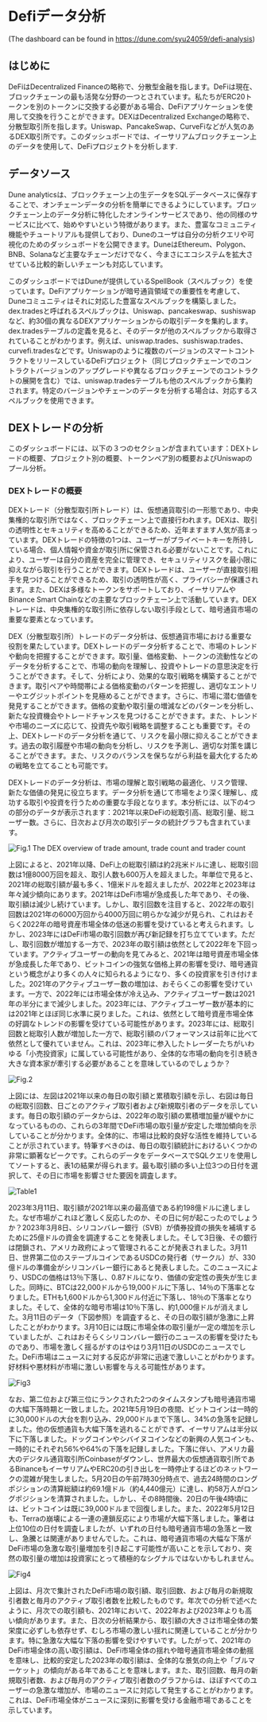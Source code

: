 # Defiデータ分析
(The dashboard can be found in https://dune.com/syu24059/defi-analysis)

## はじめに
  DeFiはDecentralized Financeの略称で、分散型金融を指します。DeFiは現在、ブロックチェーンの最も活発な分野の一つとされています。私たちがERC20トークンを別のトークンに交換する必要がある場合、DeFiアプリケーションを使用して交換を行うことができます。DEXはDecentralized Exchangeの略称で、分散型取引所を指します。Uniswap、PancakeSwap、CurveFiなどが人気のあるDEX取引所です。このダッシュボードでは、イーサリアムブロックチェーン上のデータを使用して、DeFiプロジェクトを分析します.

## データソース
Dune analyticsは、ブロックチェーン上の生データをSQLデータベースに保存することで、オンチェーンデータの分析を簡単にできるようにしています。ブロックチェーン上のデータ分析に特化したオンラインサービスであり、他の同様のサービスに比べて、始めやすいという特徴があります。また、豊富なコミュニティ機能やチュートリアルも提供しており、Duneのユーザは自分の分析クエリや可視化のためのダッシュボードを公開できます。DuneはEthereum、Polygon、BNB、Solanaなど主要なチェーンだけでなく、今まさにエコシステムを拡大させている比較的新しいチェーンも対応しています。

このダッシュボードではDuneが提供しているSpellBook（スペルブック）を使っています。DeFiアプリケーションが暗号通貨領域での重要性を考慮して、Duneコミュニティはそれに対応した豊富なスペルブックを構築しました。dex.tradesと呼ばれるスペルブックは、Uniswap、pancakeswap、sushiswapなど、約30個の異なるDEXアプリケーションからの取引データを集約します。dex.tradesテーブルの定義を見ると、そのデータが他のスペルブックから取得されていることがわかります。例えば、uniswap.trades、sushiswap.trades、curvefi.tradesなどです。Uniswapのように複数のバージョンのスマートコントラクトをリリースしているDeFiプロジェクト（同じブロックチェーンでのコントラクトバージョンのアップグレードや異なるブロックチェーンでのコントラクトの展開を含む）では、uniswap.tradesテーブルも他のスペルブックから集約されます。特定のバージョンやチェーンのデータを分析する場合は、対応するスペルブックを使用できます。

## DEXトレードの分析
このダッシュボードには、以下の３つのセクションが含まれています：DEXトレードの概要、プロジェクト別の概要、トークンペア別の概要およびUniswapのプール分析。
### DEXトレードの概要
DEXトレード（分散型取引所トレード）は、仮想通貨取引の一形態であり、中央集権的な取引所ではなく、ブロックチェーン上で直接行われます。DEXは、取引の透明性とセキュリティを高めることができるため、近年ますます人気が高まっています。DEXトレードの特徴の1つは、ユーザーがプライベートキーを所持している場合、個人情報や資金が取引所に保管される必要がないことです。これにより、ユーザーは自分の資産を完全に管理でき、セキュリティリスクを最小限に抑えながら取引を行うことができます。DEXトレードは、ユーザーが直接取引相手を見つけることができるため、取引の透明性が高く、プライバシーが保護されます。また、DEXは多様なトークンをサポートしており、イーサリアムやBinance Smart Chainなどの主要なブロックチェーン上で活動しています。DEXトレードは、中央集権的な取引所に依存しない取引手段として、暗号通貨市場の重要な要素となっています。

DEX（分散型取引所）トレードのデータ分析は、仮想通貨市場における重要な役割を果たしています。DEXトレードのデータ分析することで、市場のトレンドや動向を把握することができます。取引量、価格変動、トークンの流動性などのデータを分析することで、市場の動向を理解し、投資やトレードの意思決定を行うことができます。そして、分析により、効果的な取引戦略を構築することができます。取引ペアや時間帯による価格変動のパターンを把握し、適切なエントリーやエグジットポイントを見極めることができます。さらに、市場に潜む価値を発見することができます。価格の変動や取引量の増減などのパターンを分析し、新たな投資機会やトレードチャンスを見つけることができます。また、トレンドや市場のニーズに応じて、投資先や取引戦略を調整することも重要です。その上、DEXトレードのデータ分析を通じて、リスクを最小限に抑えることができます。過去の取引履歴や市場の動向を分析し、リスクを予測し、適切な対策を講じることができます。また、リスクのバランスを保ちながら利益を最大化するための戦略を立てることも可能です。

DEXトレードのデータ分析は、市場の理解と取引戦略の最適化、リスク管理、新たな価値の発見に役立ちます。データ分析を通じて市場をより深く理解し、成功する取引や投資を行うための重要な手段となります。本分析には、以下の4つの部分のデータが表示されます：2021年以来DeFiの総取引高、総取引量、総ユーザー数。さらに、日次および月次の取引データの統計グラフも含まれています。

![Fig.1 The DEX overview of trade amount, trade count and trader count](/1_DeFi/img/fig1.png "Fig.1 The DEX overview of trade amount, trade count and trader count.")

上図によると、2021年以降、DeFi上の総取引額は約2兆米ドルに達し、総取引回数は1億8000万回を超え、取引人数も600万人を超えました。年単位で見ると、2021年の総取引額が最も多く、1億米ドルを超えましたが、2022年と2023年は年々減少傾向にあります。2021年はDeFi市場が急成長した年であり、その後、取引額は減少し続けています。しかし、取引回数を注目すると、2022年の取引回数は2021年の6000万回から4000万回に明らかな減少が見られ、これはおそらく2022年の暗号資産市場全体の低迷の影響を受けていると考えられます。しかし、2023年にはDeFi市場の取引回数が再び新記録を打ち立てています。ただし、取引回数が増加する一方で、2023年の取引額は依然として2022年を下回っています。アクティブユーザーの動向を見てみると、2021年は暗号資産市場全体が急成長した年であり、ビットコインの強気な価格上昇の影響を受け、暗号通貨という概念がより多くの人々に知られるようになり、多くの投資家を引き付けました。2021年のアクティブユーザー数の増加は、おそらくこの影響を受けています。一方で、2022年には市場全体が冷え込み、アクティブユーザー数は2021年の半分にまで減少しました。2023年には、アクティブユーザー数が基本的には2021年とほぼ同じ水準に戻りました。これは、依然として暗号資産市場全体の好調なトレンドの影響を受けている可能性があります。2023年には、総取引回数と総取引人数が増加した一方で、総取引額のパフォーマンスは前年に比べて依然として優れていません。これは、2023年に参入したトレーダーたちがいわゆる「小売投資家」に属している可能性があり、全体的な市場の動向を引き続き大きな資本家が牽引する必要があることを意味しているのでしょうか？

![Fig.2](/1_DeFi/img/fig2.png "Fig.2 The daily data of Defi Trade Market from 2021.")

上図には、左図は2021年以来の毎日の取引額と累積取引額を示し、右図は毎日の総取引回数、日ごとのアクティブ取引者および新規取引者のデータを示しています。毎日の取引額のデータからは、2022年の取引額の累積増加量が緩やかになっているものの、これらの3年間でDeFi市場の取引量が安定した増加傾向を示していることが分かります。全体的に、市場は比較的良好な活性を維持していることが示されています。特筆すべきのは、毎日の取引額統計におけるいくつかの非常に顕著なピークです。これらのデータをデータベースでSQLクエリを使用してソートすると、表1の結果が得られます。最も取引額の多い上位3つの日付を選択して、その日に市場を影響させた要因を調査します。

![Table1](/1_DeFi/img/table1.png "Table 1. The daily trade amount data by descending order.")

2023年3月11日、取引額が2021年以来の最高値である約198億ドルに達しました。なぜ市場がこれほど激しく反応したのか、その日に何が起こったのでしょうか？2023年3月8日、シリコンバレー銀行（SVB）が債券投資の損失を補填するために25億ドルの資金を調達することを発表しました。そして3日後、その銀行は閉鎖され、アメリカ政府によって管理されることが発表されました。3月11日、世界第二位のステーブルコインであるUSDCの発行者（サークル）が、330億ドルの準備金がシリコンバレー銀行にあると発表しました。このニュースにより、USDCの価格は13％下落し、0.87ドルになり、価値の安定性の喪失が生じました。同時に、BTCは22,000ドルから19,000ドルに下落し、14％の下落率となりました。ETHも1,600ドルから1,300ドル付近に下落し、18％の下落率となりました。そして、全体的な暗号市場は10％下落し、約1,000億ドルが消えました。3月11日のデータ（下図参照）を調査すると、その日の取引額が急激に上昇したことがわかります。3月10日には既に市場全体の取引量が一定の増加を示していましたが、これはおそらくシリコンバレー銀行のニュースの影響を受けたものであり、市場を激しく揺るがすのはやはり3月11日のUSDCのニュースでした。DeFi市場はニュースに対する反応が非常に迅速で激しいことがわかります。好材料や悪材料が市場に激しい影響を与える可能性があります。

![Fig3](/1_DeFi/img/fig3.png "Fig.3 Trade Amount from Mar.7th - Mar.15th.")

なお、第二位および第三位にランクされた2つのタイムスタンプも暗号通貨市場の大幅下落時期と一致しました。2021年5月19日の夜間、ビットコインは一時的に30,000ドルの大台を割り込み、29,000ドルまで下落し、34%の急落を記録しました。他の仮想通貨も大幅下落を逃れることができず、イーサリアムは半分以下に下落しました。ドッグコインやシバイヌコインなどの新興の人気コインも、一時的にそれぞれ56%や64%の下落を記録しました。下落に伴い、アメリカ最大のデジタル通貨取引所Coinbaseがダウンし、世界最大の仮想通貨取引所であるBinanceもイーサリアムやERC20の引き出しを一時停止するほどのネットワークの混雑が発生しました。5月20日の午前7時30分時点で、過去24時間のロングポジションの清算総額は約69.1億ドル（約4,440億元）に達し、約58万人がロングポジションを清算されました。しかし、その8時間後、20日の午後4時頃には、ビットコインは既に39,000ドルまで回復しました。また、2022年5月12日も、Terraの崩壊による一連の連鎖反応により市場が大幅下落しました。筆者は上位10位の日付を調査しましたが、いずれの日付も暗号通貨市場の急落と一致し、急騰とは関連がありませんでした。これは、暗号通貨市場の大幅な下落がDeFi市場の急激な取引量増加を引き起こす可能性が高いことを示しており、突然の取引量の増加は投資家にとって積極的なシグナルではないかもしれません。

![Fig4](/1_DeFi/img/fig3.png "Fig.4 Monthly data of Defi trade market.")

上図は、月次で集計されたDeFi市場の取引額、取引回数、および毎月の新規取引者数と毎月のアクティブ取引者数を比較したものです。年次での分析で述べたように、月次での取引額も、2021年において、2022年および2023年よりも高い傾向があります。また、日次の分析結果から、取引額の大きさは市場全体の繁栄度に必ずしも依存せず、むしろ市場の激しい揺れに関連していることが分かります。特に急激な大幅な下落の影響を受けやすいです。したがって、2021年のDeFi市場全体の高い取引額は、DeFi市場全体の揺れや暗号通貨市場全体の動揺を意味し、比較的安定した2023年の取引額は、全体的な景気の向上や「ブルマーケット」の傾向がある年であることを意味します。また、取引回数、毎月の新規取引者数、および毎月のアクティブ取引者数のグラフからは、ほぼすべてのユーザーの急激な増加が、市場のニュースに対応して発生することがわかります。これは、DeFi市場全体がニュースに深刻に影響を受ける金融市場であることを示しています。




